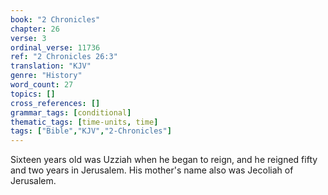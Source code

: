 ```yaml
---
book: "2 Chronicles"
chapter: 26
verse: 3
ordinal_verse: 11736
ref: "2 Chronicles 26:3"
translation: "KJV"
genre: "History"
word_count: 27
topics: []
cross_references: []
grammar_tags: [conditional]
thematic_tags: [time-units, time]
tags: ["Bible","KJV","2-Chronicles"]
---
```

Sixteen years old was Uzziah when he began to reign, and he reigned fifty and two years in Jerusalem. His mother's name also was Jecoliah of Jerusalem.
